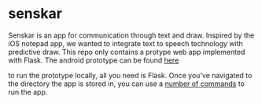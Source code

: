 # senskar

Senskar is an app for communication through text and draw. Inspired by the iOS notepad app, we wanted to integrate text to speech technology with predictive draw. This repo only contains a protype web app implemented with Flask. The android prototype can be found [here](https://github.com/vishal-android-freak/AutoDraw)

to run the prototype locally, all you need is Flask. Once you've navigated to the directory the app is stored in, you can use a [number of commands](http://flask.pocoo.org/) to run the app. 
